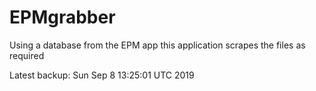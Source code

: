 # EPMgrabber
Using a database from the EPM app this application scrapes the files as required


Latest backup: Sun Sep 8 13:25:01 UTC 2019
